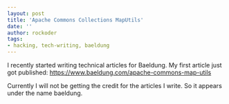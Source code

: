 ```yaml
---
layout: post
title: 'Apache Commons Collections MapUtils'
date: ''
author: rockoder
tags:
- hacking, tech-writing, baeldung
---
```


I recently started writing technical articles for Baeldung. My first article just got published:
https://www.baeldung.com/apache-commons-map-utils

Currently I will not be getting the credit for the articles I write. So it appears under the name baeldung.
